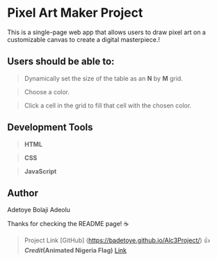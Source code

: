 # Pixel Art Maker Project
This is a single-page web app that allows users to draw pixel art on a customizable canvas to create a digital masterpiece.!

## Users should be able to:
> Dynamically set the size of the table as an **N** by **M** grid.

> Choose a color.

> Click a cell in the grid to fill that cell with the chosen color.

## Development Tools
> **HTML**

> **CSS**

> **JavaScript**
## Author
Adetoye Bolaji Adeolu

Thanks for checking the README page! :coffee:

> Project Link [GitHub] (https://badetoye.github.io/Alc3Project/)
:+1: **_Credit_(Animated Nigeria Flag)** [Link](http://www.animatedimages.org)

